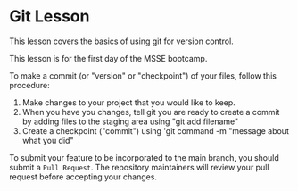 # Git Lesson

This lesson covers the basics of using git for version control. 

This lesson is for the first day of the MSSE bootcamp.

To make a commit (or "version" or "checkpoint") of your files, 
follow this procedure:
1. Make changes to your project that you would like to keep.
2. When you have you changes, tell git you are ready to create a commit by adding files to the staging area using "git add filename"
3. Create a checkpoint ("commit") using 'git command -m "message about what you did"

To submit your feature to be incorporated to the main branch, you should submit a `Pull Request`. 
The repository maintainers will review your pull request before accepting your changes.